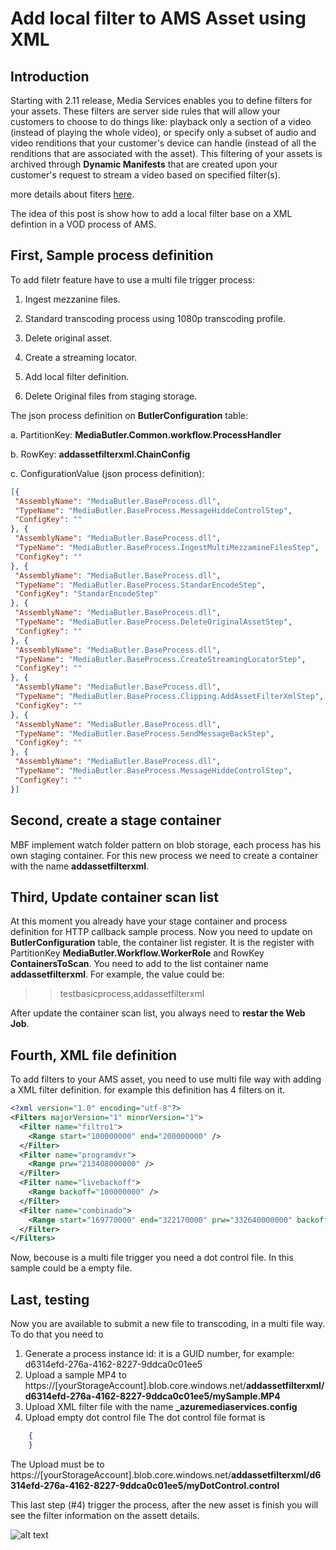 
Add local filter to AMS Asset using XML
==========================

Introduction
------------
Starting with 2.11 release, Media Services enables you to define filters for your assets. These filters are server side rules that will allow your customers to choose to do things like: playback only a section of a video (instead of playing the whole video), or specify only a subset of audio and video renditions that your customer's device can handle (instead of all the renditions that are associated with the asset). This filtering of your assets is archived through **Dynamic Manifests** that are created upon your customer's request to stream a video based on specified filter(s).

more details about fiters [here](https://docs.microsoft.com/en-us/azure/media-services/media-services-dynamic-manifest-overview).

The idea of this post is show how to add a local filter base on a XML defintion in a VOD process of AMS.

First, Sample process definition
--------------------------------

To add filetr feature have to use a multi file trigger process:

1.  Ingest mezzanine files.

2.  Standard transcoding process using 1080p transcoding profile.

3.  Delete original asset.

4.  Create a streaming locator.

5.  Add local filter definition.

6.  Delete Original files from staging storage.

The json process definition on **ButlerConfiguration** table:

a.  PartitionKey: **MediaButler.Common.workflow.ProcessHandler**

b.  RowKey: **addassetfilterxml.ChainConfig**

c.  ConfigurationValue (json process definition):
```json
[{
 "AssemblyName": "MediaButler.BaseProcess.dll",
 "TypeName": "MediaButler.BaseProcess.MessageHiddeControlStep",
 "ConfigKey": ""
}, {
 "AssemblyName": "MediaButler.BaseProcess.dll",
 "TypeName": "MediaButler.BaseProcess.IngestMultiMezzamineFilesStep",
 "ConfigKey": ""
}, {
 "AssemblyName": "MediaButler.BaseProcess.dll",
 "TypeName": "MediaButler.BaseProcess.StandarEncodeStep",
 "ConfigKey": "StandarEncodeStep"
}, {
 "AssemblyName": "MediaButler.BaseProcess.dll",
 "TypeName": "MediaButler.BaseProcess.DeleteOriginalAssetStep",
 "ConfigKey": ""
}, {
 "AssemblyName": "MediaButler.BaseProcess.dll",
 "TypeName": "MediaButler.BaseProcess.CreateStreamingLocatorStep",
 "ConfigKey": ""
}, {
 "AssemblyName": "MediaButler.BaseProcess.dll",
 "TypeName": "MediaButler.BaseProcess.Clipping.AddAssetFilterXmlStep",
 "ConfigKey": ""
}, {
 "AssemblyName": "MediaButler.BaseProcess.dll",
 "TypeName": "MediaButler.BaseProcess.SendMessageBackStep",
 "ConfigKey": ""
}, {
 "AssemblyName": "MediaButler.BaseProcess.dll",
 "TypeName": "MediaButler.BaseProcess.MessageHiddeControlStep",
 "ConfigKey": ""
}]
```
Second, create a stage container
--------------------------------

MBF implement watch folder pattern on blob storage, each process has his
own staging container. For this new process we need to create a
container with the name **addassetfilterxml**.

Third, Update container scan list
---------------------------------

At this moment you already have your stage container and process
definition for HTTP callback sample process. Now you need to update on
**ButlerConfiguration** table, the container list register. It is the
register with PartitionKey **MediaButler.Workflow.WorkerRole** and
RowKey **ContainersToScan**. You need to add to the list container name
**addassetfilterxml**. For example, the value could be:

>>testbasicprocess,addassetfilterxml

After update the container scan list, you always need to **restar the Web Job**.

Fourth, XML file definition
-----------------------------------

To add filters to your AMS asset, you need to use multi file way with  adding a XML filter definition.
for example this definition has 4 filters on it.
```xml
<?xml version="1.0" encoding="utf-8"?>
<Filters majorVersion="1" minorVersion="1">
  <Filter name="filtro1">
    <Range start="100000000" end="200000000" />
  </Filter>
  <Filter name="programdvr">
    <Range prw="213408000000" />
  </Filter>
  <Filter name="livebackoff">
    <Range backoff="100000000" />
  </Filter>
  <Filter name="combinado">
    <Range start="169770000" end="322170000" prw="332640000000" backoff="100000000" />
  </Filter>
</Filters>
```
Now, becouse is a multi file trigger you need a dot control file. In this sample could be a empty file.


Last, testing
-------------

Now you are available to submit a new file to transcoding, in a multi
file way. To do that you need to

1.  Generate a process instance id: it is a GUID number, for example:
    d6314efd-276a-4162-8227-9ddca0c01ee5
2.  Upload a sample MP4 to
    https://\[yourStorageAccount\].blob.core.windows.net/**addassetfilterxml/
    d6314efd-276a-4162-8227-9ddca0c01ee5/mySample.MP4**
3.  Upload XML filter file with the name **_azuremediaservices.config**
4.  Upload empty dot control file
    The dot control file format is
```json
    {
    }
```

  The Upload must be to
  https://\[yourStorageAccount\].blob.core.windows.net/**addassetfilterxml/d6314efd-276a-4162-8227-9ddca0c01ee5/myDotControl.control**

This last step (\#4) trigger the process, after the new asset is finish you will see the filter information on the assett details.

![alt text](https://github.com/liarjo/MediaBlutlerTest01/blob/master/docs/filters.JPG "Filters!")

